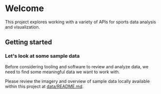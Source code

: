 # Welcome

This project explores working with a variety of APIs for sports data analysis and visualization.

## Getting started

### Let's look at some sample data

Before considering tooling and software to review and analyze data, we need to find some meaningful data we want to work with.

Please review the imagery and overview of sample data locally available within this project at [data/README.md](data/README.md).
